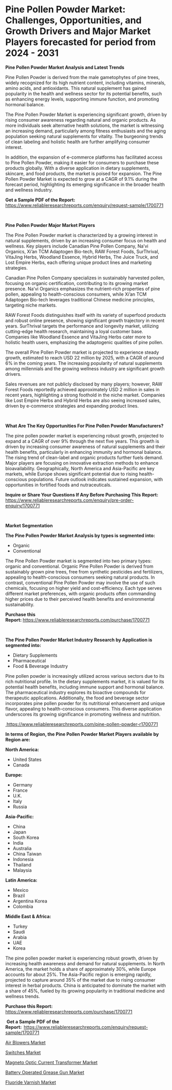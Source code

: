 <p><h1>Pine Pollen Powder Market: Challenges, Opportunities, and Growth Drivers and Major Market Players forecasted for period from 2024 - 2031</h1></p><p><strong>Pine Pollen Powder Market Analysis and Latest Trends</strong></p>
<p><p>Pine Pollen Powder is derived from the male gametophytes of pine trees, widely recognized for its high nutrient content, including vitamins, minerals, amino acids, and antioxidants. This natural supplement has gained popularity in the health and wellness sector for its potential benefits, such as enhancing energy levels, supporting immune function, and promoting hormonal balance.</p><p>The Pine Pollen Powder Market is experiencing significant growth, driven by rising consumer awareness regarding natural and organic products. As more individuals seek alternative health solutions, the market is witnessing an increasing demand, particularly among fitness enthusiasts and the aging population seeking natural supplements for vitality. The burgeoning trends of clean labeling and holistic health are further amplifying consumer interest.</p><p>In addition, the expansion of e-commerce platforms has facilitated access to Pine Pollen Powder, making it easier for consumers to purchase these products globally. With a diverse application in dietary supplements, skincare, and food products, the market is poised for expansion. The Pine Pollen Powder Market is expected to grow at a CAGR of 9.1% during the forecast period, highlighting its emerging significance in the broader health and wellness industry.</p></p>
<p><strong>Get a Sample PDF of the Report:&nbsp;</strong> <a href="https://www.reliableresearchreports.com/enquiry/request-sample/1700771?utm_campaign=1635&utm_medium=2&utm_source=Github&utm_content=ia&utm_term=21102024&utm_id=pine-pollen-powder">https://www.reliableresearchreports.com/enquiry/request-sample/1700771</a></p>
<p>&nbsp;</p>
<p><strong>Pine Pollen Powder Major Market Players</strong></p>
<p><p>The Pine Pollen Powder market is characterized by a growing interest in natural supplements, driven by an increasing consumer focus on health and wellness. Key players include Canadian Pine Pollen Company, Na’vi Organics, Xi’an TCM Adaptogen Bio-tech, RAW Forest Foods, SurThrival, VitaJing Herbs, Woodland Essence, Hybrid Herbs, The Juice Truck, and Lost Empire Herbs, each offering unique product lines and marketing strategies.</p><p>Canadian Pine Pollen Company specializes in sustainably harvested pollen, focusing on organic certification, contributing to its growing market presence. Na’vi Organics emphasizes the nutrient-rich properties of pine pollen, appealing to health-conscious consumers, while Xi’an TCM Adaptogen Bio-tech leverages traditional Chinese medicine principles, targeting niche markets. </p><p>RAW Forest Foods distinguishes itself with its variety of superfood products and robust online presence, showing significant growth trajectory in recent years. SurThrival targets the performance and longevity market, utilizing cutting-edge health research, maintaining a loyal customer base. Companies like Woodland Essence and VitaJing Herbs cater more to holistic health users, emphasizing the adaptogenic qualities of pine pollen.</p><p>The overall Pine Pollen Powder market is projected to experience steady growth, estimated to reach USD 22 million by 2025, with a CAGR of around 6% in the coming years. The increasing popularity of natural supplements among millennials and the growing wellness industry are significant growth drivers.</p><p>Sales revenues are not publicly disclosed by many players; however, RAW Forest Foods reportedly achieved approximately USD 2 million in sales in recent years, highlighting a strong foothold in the niche market. Companies like Lost Empire Herbs and Hybrid Herbs are also seeing increased sales, driven by e-commerce strategies and expanding product lines.</p></p>
<p>&nbsp;</p>
<p><strong>What Are The Key Opportunities For Pine Pollen Powder Manufacturers?</strong></p>
<p><p>The pine pollen powder market is experiencing robust growth, projected to expand at a CAGR of over 9% through the next five years. This growth is driven by increasing consumer awareness of natural supplements and their health benefits, particularly in enhancing immunity and hormonal balance. The rising trend of clean-label and organic products further fuels demand. Major players are focusing on innovative extraction methods to enhance bioavailability. Geographically, North America and Asia-Pacific are key markets, while Europe shows significant potential due to rising health-conscious populations. Future outlook indicates sustained expansion, with opportunities in fortified foods and nutraceuticals.</p></p>
<p><strong>Inquire or Share Your Questions If Any Before Purchasing This Report:</strong> <a href="https://www.reliableresearchreports.com/enquiry/pre-order-enquiry/1700771?utm_campaign=1635&utm_medium=2&utm_source=Github&utm_content=ia&utm_term=21102024&utm_id=pine-pollen-powder">https://www.reliableresearchreports.com/enquiry/pre-order-enquiry/1700771</a></p>
<p>&nbsp;</p>
<p><strong>Market Segmentation</strong></p>
<p><strong>The Pine Pollen Powder Market Analysis by types is segmented into:</strong></p>
<p><ul><li>Organic</li><li>Conventional</li></ul></p>
<p><p>The Pine Pollen Powder market is segmented into two primary types: organic and conventional. Organic Pine Pollen Powder is derived from sustainably grown pine trees, free from synthetic pesticides and fertilizers, appealing to health-conscious consumers seeking natural products. In contrast, conventional Pine Pollen Powder may involve the use of such chemicals, focusing on higher yield and cost-efficiency. Each type serves different market preferences, with organic products often commanding higher prices due to their perceived health benefits and environmental sustainability.</p></p>
<p><strong>Purchase this Report:&nbsp;</strong><a href="https://www.reliableresearchreports.com/purchase/1700771?utm_campaign=1635&utm_medium=2&utm_source=Github&utm_content=ia&utm_term=21102024&utm_id=pine-pollen-powder">https://www.reliableresearchreports.com/purchase/1700771</a></p>
<p>&nbsp;</p>
<p><strong>The Pine Pollen Powder Market Industry Research by Application is segmented into:</strong></p>
<p><ul><li>Dietary Supplements</li><li>Pharmaceutical</li><li>Food & Beverage Industry</li></ul></p>
<p><p>Pine pollen powder is increasingly utilized across various sectors due to its rich nutritional profile. In the dietary supplements market, it is valued for its potential health benefits, including immune support and hormonal balance. The pharmaceutical industry explores its bioactive compounds for therapeutic applications. Additionally, the food and beverage sector incorporates pine pollen powder for its nutritional enhancement and unique flavor, appealing to health-conscious consumers. This diverse application underscores its growing significance in promoting wellness and nutrition.</p></p>
<p><a href="https://www.reliableresearchreports.com/pine-pollen-powder-r1700771?utm_campaign=1635&utm_medium=2&utm_source=Github&utm_content=ia&utm_term=21102024&utm_id=pine-pollen-powder">&nbsp;https://www.reliableresearchreports.com/pine-pollen-powder-r1700771</a></p>
<p><strong>In terms of Region, the Pine Pollen Powder Market Players available by Region are:</strong></p>
<p>
    <p> <strong> North America: </strong>
        <ul>
            <li>United States</li>
            <li>Canada</li>
        </ul>
        </p> 
    <p> <strong> Europe: </strong>
        <ul>
            <li>Germany</li>
            <li>France</li>
            <li>U.K.</li>
            <li>Italy</li>
            <li>Russia</li>
        </ul>
        </p> 
    <p> <strong> Asia-Pacific: </strong>
        <ul>
            <li>China</li>
            <li>Japan</li>
            <li>South Korea</li>
            <li>India</li>
            <li>Australia</li>
            <li>China Taiwan</li>
            <li>Indonesia</li>
            <li>Thailand</li>
            <li>Malaysia</li>
        </ul>
        </p> 
    <p> <strong> Latin America: </strong>
        <ul>
            <li>Mexico</li>
            <li>Brazil</li>
            <li>Argentina Korea</li>
            <li>Colombia</li>
        </ul>
        </p> 
    <p> <strong> Middle East & Africa: </strong>
        <ul>
            <li>Turkey</li>
            <li>Saudi</li>
            <li>Arabia</li>
            <li>UAE</li>
            <li>Korea</li>
        </ul>
    </p>
    </p>
<p><p>The pine pollen powder market is experiencing robust growth, driven by increasing health awareness and demand for natural supplements. In North America, the market holds a share of approximately 30%, while Europe accounts for about 25%. The Asia-Pacific region is emerging rapidly, projected to capture around 35% of the market due to rising consumer interest in herbal products. China is anticipated to dominate the market with a share of 45%, fueled by its growing popularity in traditional medicine and wellness trends.</p></p>
<p><strong>Purchase this Report: </strong><a href="https://www.reliableresearchreports.com/purchase/1700771?utm_campaign=1635&utm_medium=2&utm_source=Github&utm_content=ia&utm_term=21102024&utm_id=pine-pollen-powder">https://www.reliableresearchreports.com/purchase/1700771</a></p>
<p>&nbsp;<strong>Get a Sample PDF of the Report:&nbsp;&nbsp;</strong><a href="https://www.reliableresearchreports.com/enquiry/request-sample/1700771?utm_campaign=1635&utm_medium=2&utm_source=Github&utm_content=ia&utm_term=21102024&utm_id=pine-pollen-powder">https://www.reliableresearchreports.com/enquiry/request-sample/1700771</a></p>
<p><strong></strong></p>
<p><p><a href="https://www.linkedin.com/pulse/future-innovation-global-air-blowers-market-growth-opportunities-lfvre?utm_campaign=1635&utm_medium=2&utm_source=Github&utm_content=ia&utm_term=21102024&utm_id=pine-pollen-powder">Air Blowers Market</a></p><p><a href="https://www.linkedin.com/pulse/switches-market-revolution-2024-2031-trends-shaping-next-sz5ae?utm_campaign=1635&utm_medium=2&utm_source=Github&utm_content=ia&utm_term=21102024&utm_id=pine-pollen-powder">Switches Market</a></p><p><a href="https://www.linkedin.com/pulse/navigating-global-magneto-optic-current-transformer-market-8ha0e?utm_campaign=1635&utm_medium=2&utm_source=Github&utm_content=ia&utm_term=21102024&utm_id=pine-pollen-powder">Magneto Optic Current Transformer Market</a></p><p><a href="https://www.linkedin.com/pulse/global-battery-operated-grease-gun-market-trends-insights-dowie?utm_campaign=1635&utm_medium=2&utm_source=Github&utm_content=ia&utm_term=21102024&utm_id=pine-pollen-powder">Battery Operated Grease Gun Market</a></p><p><a href="https://www.linkedin.com/pulse/navigating-fluoride-varnish-market-expert-analysis-forecast-pm1xe?utm_campaign=1635&utm_medium=2&utm_source=Github&utm_content=ia&utm_term=21102024&utm_id=pine-pollen-powder">Fluoride Varnish Market</a></p></p>